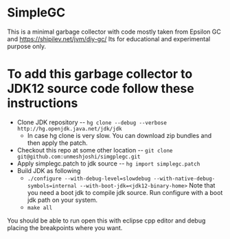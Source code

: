 # SimpleGC
This is a minimal garbage collector with code mostly taken from Epsilon GC and https://shipilev.net/jvm/diy-gc/
Its for educational and experimental purpose only.

# To add this garbage collector to JDK12 source code follow these instructions

  - Clone JDK repository
  -- `hg clone --debug --verbose http://hg.openjdk.java.net/jdk/jdk`
    * In case hg clone is very slow. You can download zip bundles and then apply the patch.
  - Checkout this repo at some other location
  -- `git clone git@github.com:unmeshjoshi/simgplegc.git`
  - Apply simplegc.patch to jdk source
  -- `hg import simplegc.patch`
  - Build JDK as following
    * `./configure --with-debug-level=slowdebug --with-native-debug-symbols=internal --with-boot-jdk=<jdk12-binary-home>`
    Note that you need a boot jdk to compile jdk source. Run configure with a boot jdk path on your system.
    * `make all`

You should be able to run open this with eclipse cpp editor and debug placing the breakpoints where you want.

